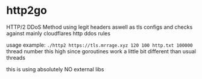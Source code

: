 # http2go
HTTP/2 DDoS Method using legit headers aswell as tls configs and checks against mainly cloudflares http ddos rules

usage example: ```./http2 https://tls.mrrage.xyz 120 100 http.txt 100000``` thread number this high since goroutines work a little bit different than usual threads

this is using absolutely NO external libs
